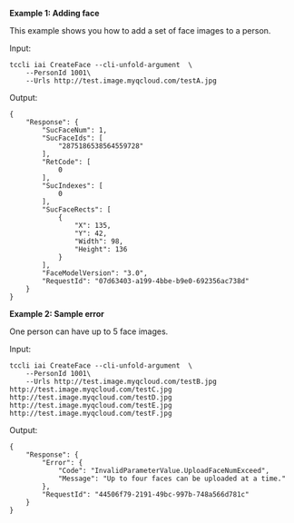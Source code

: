 **Example 1: Adding face**

This example shows you how to add a set of face images to a person.

Input: 

```
tccli iai CreateFace --cli-unfold-argument  \
    --PersonId 1001\
    --Urls http://test.image.myqcloud.com/testA.jpg
```

Output: 
```
{
    "Response": {
        "SucFaceNum": 1,
        "SucFaceIds": [
            "2875186538564559728"
        ],
        "RetCode": [
            0
        ],
        "SucIndexes": [
            0
        ],
        "SucFaceRects": [
            {
                "X": 135,
                "Y": 42,
                "Width": 98,
                "Height": 136
            }
        ],
        "FaceModelVersion": "3.0",
        "RequestId": "07d63403-a199-4bbe-b9e0-692356ac738d"
    }
}
```

**Example 2: Sample error**

One person can have up to 5 face images.

Input: 

```
tccli iai CreateFace --cli-unfold-argument  \
    --PersonId 1001\
    --Urls http://test.image.myqcloud.com/testB.jpg http://test.image.myqcloud.com/testC.jpg http://test.image.myqcloud.com/testD.jpg http://test.image.myqcloud.com/testE.jpg http://test.image.myqcloud.com/testF.jpg
```

Output: 
```
{
    "Response": {
        "Error": {
            "Code": "InvalidParameterValue.UploadFaceNumExceed",
            "Message": "Up to four faces can be uploaded at a time."
        },
        "RequestId": "44506f79-2191-49bc-997b-748a566d781c"
    }
}
```

